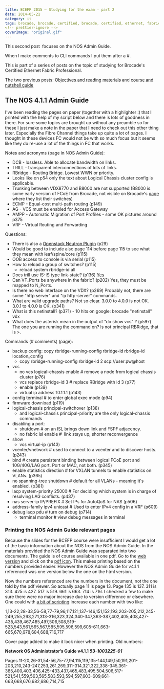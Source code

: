 ```yaml
---
title: BCEFP 2015 – Studying for the exam - part 2
date: 2014-05-21
category: it
tags: brocade, brocade, certified, brocade, certified, ethernet, fabric, professional, certification
<!-- prettier-ignore -->
coverImage: "original.gif"
---
```


This second post  focuses on the NOS Admin Guide.

When I make comments to CLI commands I put them after a #.

This is part of a series of posts on the topic of studying for Brocade's
Certified Ethernet Fabric Professional.

The two previous
posts:
[Objectives and reading materials](https://www.guldmyr.com/brocade-certified-ethernet-fabric-professional-2015-beta-exam/)
and [course and nutshell guide](https://www.guldmyr.com/bcefp-2015-studying-for-the-exam/)

## The NOS 4.1.1 Admin Guide

I've been reading the pages on paper (together with a highlighter :) that I
printed with the help of my script below and there is lots of goodness in there.
For sure some topics are brought up without any preamble so for these I just
make a note in the paper that I need to check out this other thing later.
Especially the Fibre Channel things take up quite a lot of pages. I thought in
these devices FC would not be with so much focus but it seems like they do
re-use a lot of the things in FC that works.

Notes and acronyms (page in NOS Admin Guide):

- DCB - lossless. Able to allocate bandwidth on links.
- TRILL - transparent interconnections of lots of links.
- RBridge - Routing Bridge. Lowest WWN or priority.
- Looks like on p54 only the text about Logical Chassis cluster config is
  applicable.
- Trunking between VDX8770 and B8000 are not supported (B8000 is some early
  version of FCoE from Brocade, not visible on Brocade's
  [page](http://www.brocade.com/products/all/switches/index.page) where they
  list their switches)
- ECMP - Equal-cost multi-path routing (p149)
- AG - VCS must be enabled for Access Gateway
- AMPP - Automatic Migration of Port Profiles - some OK pictures around p375
- VRF - Virtual Routing and Forwarding

Questions:

- There is also a
  [Openstack Neutron Plugin](https://wiki.openstack.org/wiki/Brocade-neutron-plugin) (p29)
- Would be good to include also page 114 before page 115 to see what they mean
  with leaf/spine/core (p115)
- OOB access to console is via serial (p115)
- How to reload a group of switches? (p115)
  - reload system rbridge-id all
- Does trill use IS-IS type link-state? (p136)
  [Yes](<http://en.wikipedia.org/wiki/TRILL_(computing)> "on wikipedia")
- Can VF_Ports be anywhere in the fabric? (p202) Yes, they must be mapped to
  N_Ports.
- Is there no web interface on the VDX? (p269) Probably not, there are some
  "http server" and "ip http-server" commands.
- What are valid upgrade paths? Not so clear. 3.0.0 to 4.0.0 is not OK. 3.0.1 to
  4.0.0 is OK. (p341)
- What is this netinstall? (p371) - 10 hits on google: brocade "netinstall" vdx
- What does the asterisk mean in the output of "do show vcs" ? (p597) The one
  you are running the command on? Is not principal RBRidge, that is >.

Commands (# comments) (page):

- backup config: copy rbridge-running-config rbridge-id rbridge-id
  location_config
  - copy rbridge-running-config rbridge-id 2 scp://user:pw@host
- vcs
  - no vcs logical-chassis enable # remove a node from logical chassis cluster
    (p76)
  - vcs replace rbridge-id 3 # replace RBridge with id 3 (p77)
  - enable (p139)
  - virtual ip address 10.1.1.1 (p143)
- config terminal # to enter global exec mode (p94)
- firmware download (p119)
- logical-chassis principal-switchover (p138)
  - and logical-chassis principal-priority are the only logical-chassis commands
- disabling a port:
  - shutdown # on an ISL brings down link and FSPF adjacency.
  - no fabric isl enable #  link stays up, shorter reconvergence
- show
  - vcs virtual-ip (p143)
- vcenter/vnetwork # used to connect to a vcenter and to discover hosts. (p243)
- bind # create persistent binding between logical FCoE port and 10G/40G/LAG
  port. Port or MAC, not both. (p345)
- enable statistics direction # for VXLAN tunnels to enable statistics on VLANs.
  (p365)
- no spanning-tree shutdown # default for all VLANs - meaning it's enabled.
  (p381)
- lacp system-priority 25000 # For deciding which system is in charge of
  resolving LAG conflicts. (p437)
- nas server-ip IP/PREFIX # Set IPs for AutoQoS for NAS (p506)
- address-family ipv4 unicast # Used to enter IPv4 config in a VRF (p609)
- debug lacp pdu # turn on debug (p714)
  - terminal monitor # view debug messages in terminal

### Printing the NOS Admin Guide relevant pages

Because the slides for the BCEFP course were insufficient I would get a lot of
the basic information about the NOS from the NOS Admin Guide. In the materials
provided the NOS Admin Guide was separated into two documents. The guide is of
course available in one pdf. Go to the
[web version](http://www.brocade.com/downloads/documents/html_product_manuals/NOS_411_AG/index.html "html") and
click on the
[pdf icon](http://www.brocade.com/downloads/documents/product_manuals/B_VDX/NOS_AdminGuide_v411.pdf "http://www.brocade.com/downloads/documents/product_manuals/B_VDX/NOS_AdminGuide_v411.pdf").
This makes printing based on the numbers provided easier. However the NOS Admin
Guide for v4.1.1 referenced was one version below the one on the html version.

Now the numbers referenced are the numbers in the document, not the one told by
the pdf viewer. So actually page 11 is page 13. Page 135 is 137. 311 is 313. 425
is 427. 517 is 519. 661 is 663. 714 is 716. I checked a few to make sure there
were no major increase due to version difference or elsewhere. One could with
[a bit of scripting](https://guldmyr.com/scripts/increasevalueofeachentry.py "python script")
increase each number with two like:

1,13-22,28-33,56-58,77-79,96,117,121,137-146,151,152,193,203-205,212,245-249,255,263,271,313-316,323,324,340-347,363-387,402,405,408,427-435,439,467,485,497,506,508,519-523,543,561,565,567,585,595,596,599,605-611,663-665,670,678,684,688,716,717

Cover page added to make it look nicer when printing. Old numbers:

**Network OS Administrator’s Guide v4.1.1 *53-1003225-01***

Pages
11-20,26-31,54-56,75-77,94,115,119,135-144,149,150,191,201-203,210,243-247,253,261,269,311-314,321,322,338-345,361-385,400,403,406,425-433,437,465,483,495,504,506,517-521,541,559,563,565,583,593,594,597,603-609,661-663,668,676,682,686,714,715
